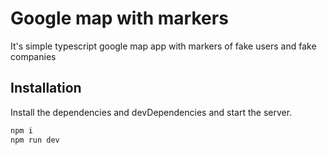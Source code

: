 # Google map with markers

It's simple typescript google map app with markers of fake users and fake companies

## Installation

Install the dependencies and devDependencies and start the server.

```sh
npm i
npm run dev
```
